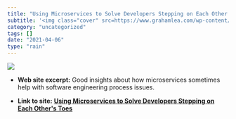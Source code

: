 ```yaml
---
title: "Using Microservices to Solve Developers Stepping on Each Other's Toes"
subtitle: '<img class="cover" src=https://www.grahamlea.com/wp-content/uploads/2019/07/42450603994_0ae20a225d_z...'
category: "uncategorized"
tags: []
date: "2021-04-06"
type: "rain"
---
```

<img class="cover" src=https://www.grahamlea.com/wp-content/uploads/2019/07/42450603994_0ae20a225d_z-300x191.jpg>



* **Web site excerpt:** Good insights about how microservices sometimes help with software engineering process issues.

* **Link to site:** **[Using Microservices to Solve Developers Stepping on Each Other's Toes](https://www.grahamlea.com/2019/07/microservices-reduce-merge-conflicts)**
